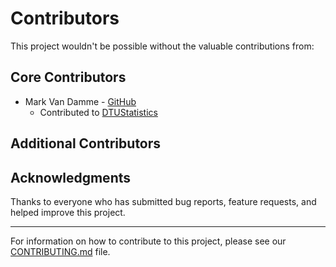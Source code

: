 # Contributors

This project wouldn't be possible without the valuable contributions from:

## Core Contributors

- Mark Van Damme - [GitHub](https://github.com/Mr-Seoul)
  - Contributed to [DTUStatistics](https://github.com/Mr-Seoul/DTUStatistics/blob/main/Exam.py)

## Additional Contributors



## Acknowledgments

Thanks to everyone who has submitted bug reports, feature requests, and helped improve this project.

---

For information on how to contribute to this project, please see our [CONTRIBUTING.md](CONTRIBUTING.md) file.